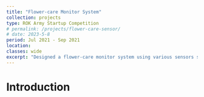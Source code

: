 ```yaml
---
title: "Flower-care Monitor System"
collection: projects
type: ROK Army Startup Competition
# permalink: /projects/flower-care-sensor/ 
# date: 2023-5-8
period: Jul 2021 - Sep 2021
location: 
classes: wide
excerpt: "Designed a flower-care monitor system using various sensors such as moisture, light, and temperature sensors and stored the sensor data in a Google Cloud server through Wi-Fi to analyze futher."
---
```


# Introduction
